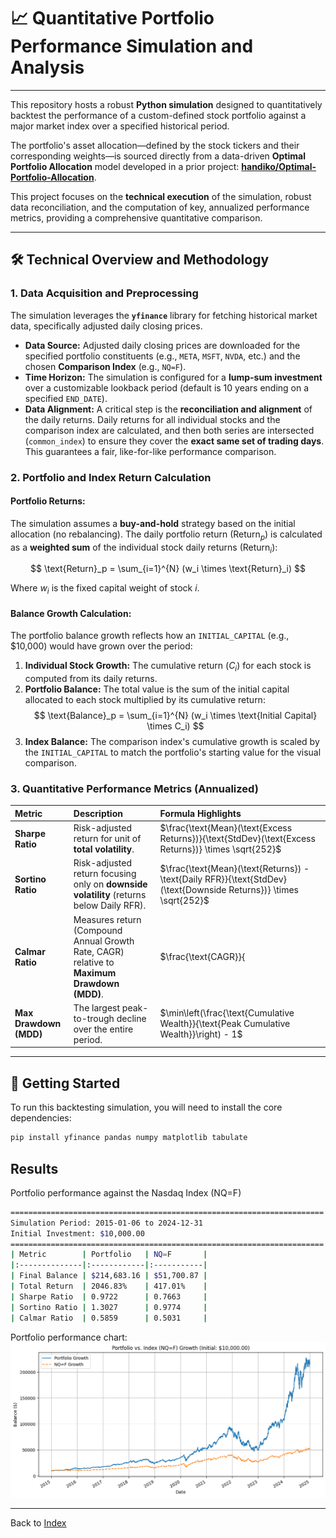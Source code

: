 # 📈 Quantitative Portfolio Performance Simulation and Analysis

---

This repository hosts a robust **Python simulation** designed to quantitatively backtest the performance of a custom-defined stock portfolio against a major market index over a specified historical period.

The portfolio's asset allocation—defined by the stock tickers and their corresponding weights—is sourced directly from a data-driven **Optimal Portfolio Allocation** model developed in a prior project: **[handiko/Optimal-Portfolio-Allocation](https://github.com/handiko/Optimal-Portfolio-Allocation)**.

This project focuses on the **technical execution** of the simulation, robust data reconciliation, and the computation of key, annualized performance metrics, providing a comprehensive quantitative comparison.

---

## 🛠️ Technical Overview and Methodology
### 1. Data Acquisition and Preprocessing

The simulation leverages the **`yfinance`** library for fetching historical market data, specifically adjusted daily closing prices.

* **Data Source:** Adjusted daily closing prices are downloaded for the specified portfolio constituents (e.g., `META`, `MSFT`, `NVDA`, etc.) and the chosen **Comparison Index** (e.g., `NQ=F`).
* **Time Horizon:** The simulation is configured for a **lump-sum investment** over a customizable lookback period (default is 10 years ending on a specified `END_DATE`).
* **Data Alignment:** A critical step is the **reconciliation and alignment** of the daily returns. Daily returns for all individual stocks and the comparison index are calculated, and then both series are intersected (`common_index`) to ensure they cover the **exact same set of trading days**. This guarantees a fair, like-for-like performance comparison.

### 2. Portfolio and Index Return Calculation
#### Portfolio Returns:
The simulation assumes a **buy-and-hold** strategy based on the initial allocation (no rebalancing). The daily portfolio return ($\text{Return}_p$) is calculated as a **weighted sum** of the individual stock daily returns ($\text{Return}_i$):

$$
\text{Return}_p = \sum_{i=1}^{N} (w_i \times \text{Return}_i)
$$

Where $w_i$ is the fixed capital weight of stock $i$.

#### Balance Growth Calculation:
The portfolio balance growth reflects how an `INITIAL_CAPITAL` (e.g., \$10,000) would have grown over the period:

1.  **Individual Stock Growth:** The cumulative return ($C_i$) for each stock is computed from its daily returns.
2.  **Portfolio Balance:** The total value is the sum of the initial capital allocated to each stock multiplied by its cumulative return:
    $$
    \text{Balance}_p = \sum_{i=1}^{N} (w_i \times \text{Initial Capital} \times C_i)
    $$
3.  **Index Balance:** The comparison index's cumulative growth is scaled by the `INITIAL_CAPITAL` to match the portfolio's starting value for the visual comparison.

### 3. Quantitative Performance Metrics (Annualized)

| Metric | Description | Formula Highlights |
| :--- | :--- | :--- |
| **Sharpe Ratio** | Risk-adjusted return for unit of **total volatility**. | $\frac{\text{Mean}(\text{Excess Returns})}{\text{StdDev}(\text{Excess Returns})} \times \sqrt{252}$ |
| **Sortino Ratio** | Risk-adjusted return focusing only on **downside volatility** (returns below $\text{Daily RFR}$). | $\frac{\text{Mean}(\text{Returns}) - \text{Daily RFR}}{\text{StdDev}(\text{Downside Returns})} \times \sqrt{252}$ |
| **Calmar Ratio** | Measures return (Compound Annual Growth Rate, CAGR) relative to **Maximum Drawdown (MDD)**. | $\frac{\text{CAGR}}{|\text{Max Drawdown}|}$ |
| **Max Drawdown (MDD)** | The largest peak-to-trough decline over the entire period. | $\min\left(\frac{\text{Cumulative Wealth}}{\text{Peak Cumulative Wealth}}\right) - 1$ |

---

## 🚀 Getting Started

To run this backtesting simulation, you will need to install the core dependencies:

```bash
pip install yfinance pandas numpy matplotlib tabulate
```

## Results

Portfolio performance against the Nasdaq Index (NQ=F)

```bash
======================================================================
Simulation Period: 2015-01-06 to 2024-12-31
Initial Investment: $10,000.00
======================================================================
| Metric        | Portfolio   | NQ=F       |
|:--------------|:------------|:-----------|
| Final Balance | $214,683.16 | $51,700.87 |
| Total Return  | 2046.83%    | 417.01%    |
| Sharpe Ratio  | 0.9722      | 0.7663     |
| Sortino Ratio | 1.3027      | 0.9774     |
| Calmar Ratio  | 0.5859      | 0.5031     |

```

Portfolio performance chart:
![](./output.png)

---

Back to [Index](https://github.com/handiko/handiko/blob/master/README.md)
